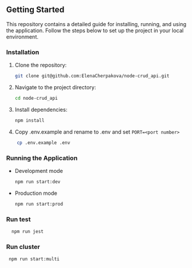 ## Getting Started

This repository contains a detailed guide for installing, running, and using the application. Follow the steps below to set up the project in your local environment.

### Installation

1. Clone the repository:
   ```bash
   git clone git@github.com:ElenaCherpakova/node-crud_api.git
   ```
2. Navigate to the project directory:

   ```bash
   cd node-crud_api
   ```

3. Install dependencies:
   ```bash
   npm install
   ```
4. Copy .env.example and rename to .env
   and set `PORT=<port number>`

```bash
    cp .env.example .env
```

### Running the Application

- Development mode
  ```bash
  npm run start:dev
  ```
- Production mode
  ```bash
  npm run start:prod
  ```

### Run test

```bash
  npm run jest
```

### Run cluster

```bash
 npm run start:multi
```
